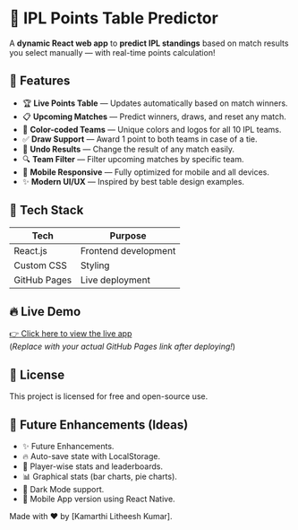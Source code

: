 # 🏏 IPL Points Table Predictor

A **dynamic React web app** to **predict IPL standings** based on match results you select manually — with real-time points calculation!

## 📸 Features

- 🏆 **Live Points Table** — Updates automatically based on match winners.
- 📋 **Upcoming Matches** — Predict winners, draws, and reset any match.
- 🎨 **Color-coded Teams** — Unique colors and logos for all 10 IPL teams.
- ✅ **Draw Support** — Award 1 point to both teams in case of a tie.
- 🔄 **Undo Results** — Change the result of any match easily.
- 🔍 **Team Filter** — Filter upcoming matches by specific team.
- 📱 **Mobile Responsive** — Fully optimized for mobile and all devices.
- ✨ **Modern UI/UX** — Inspired by best table design examples.

## 🚀 Tech Stack

| Tech        | Purpose                      |
|-------------|-------------------------------|
| React.js    | Frontend development          |
| Custom CSS | Styling          |
| GitHub Pages | Live deployment               |

## 🔥 Live Demo

[👉 Click here to view the live app](https://your-username.github.io/ipl-predictor/)  
(*Replace with your actual GitHub Pages link after deploying!*)

## 📄 License
This project is licensed for free and open-source use.

## 🧠 Future Enhancements (Ideas)
- ✨ Future Enhancements.
- 🔥 Auto-save state with LocalStorage.
- 🏏 Player-wise stats and leaderboards.
- 📊 Graphical stats (bar charts, pie charts).
- 🌙 Dark Mode support.
- 📲 Mobile App version using React Native.
  
Made with ❤️ by [Kamarthi Litheesh Kumar].
